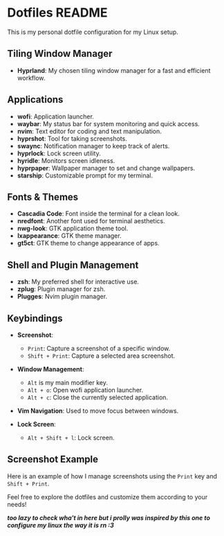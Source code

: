 # Dotfiles README

This is my personal dotfile configuration for my Linux setup.

## Tiling Window Manager
- **Hyprland**: My chosen tiling window manager for a fast and efficient workflow.

## Applications
- **wofi**: Application launcher.
- **waybar**: My status bar for system monitoring and quick access.
- **nvim**: Text editor for coding and text manipulation.
- **hyprshot**: Tool for taking screenshots.
- **swaync**: Notification manager to keep track of alerts.
- **hyprlock**: Lock screen utility.
- **hyridle**: Monitors screen idleness.
- **hyprpaper**: Wallpaper manager to set and change wallpapers.
- **starship**: Customizable prompt for my terminal.

## Fonts & Themes
- **Cascadia Code**: Font inside the terminal for a clean look.
- **nredfont**: Another font used for terminal aesthetics.
- **nwg-look**: GTK application theme tool.
- **lxappearance**: GTK theme manager.
- **gt5ct**: GTK theme to change appearance of apps.

## Shell and Plugin Management
- **zsh**: My preferred shell for interactive use.
- **zplug**: Plugin manager for zsh.
- **Plugges**: Nvim plugin manager.

## Keybindings
- **Screenshot**:
  - `Print`: Capture a screenshot of a specific window.
  - `Shift + Print`: Capture a selected area screenshot.

- **Window Management**:
  - `Alt` is my main modifier key.
  - `Alt + o`: Open wofi application launcher.
  - `Alt + c`: Close the currently selected application.

- **Vim Navigation**: Used to move focus between windows.

- **Lock Screen**:
  - `Alt + Shift + l`: Lock screen.

## Screenshot Example
Here is an example of how I manage screenshots using the `Print` key and `Shift + Print`.

Feel free to explore the dotfiles and customize them according to your needs!

***too lazy to check wha't in here but i prolly was inspired by this one to configure my linux the way it is rn :3***
